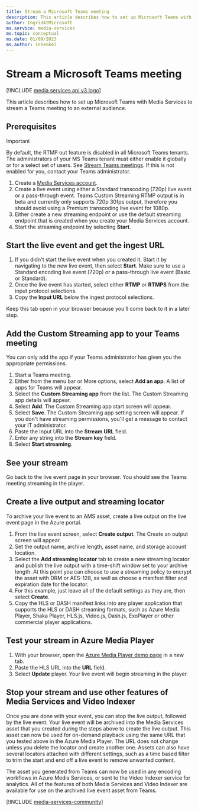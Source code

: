 ```yaml
---
title: Stream a Microsoft Teams meeting
description: This article describes how to set up Microsoft Teams with Media Services to stream a Teams meeting to an external audience.
author: IngridAtMicrosoft
ms.service: media-services
ms.topic: conceptual
ms.date: 01/09/2023
ms.author: inhenkel
---
```


# Stream a Microsoft Teams meeting

[!INCLUDE [media services api v3 logo](./includes/v3-hr.md)]

This article describes how to set up Microsoft Teams with Media Services to stream a Teams meeting to an external audience.

## Prerequisites

>[!IMPORTANT]
> By default, the RTMP out feature is disabled in all Microsoft Teams tenants. The administrators of your MS Teams tenant must either enable it globally or for a select set of users. See [Stream Teams meetings](/microsoftteams/stream-teams-meetings). If this is not enabled for you, contact your Teams administrator.

1. Create a [Media Services account](account-create-how-to.md).
1. Create a live event using either a Standard transcoding (720p) live event or a pass-through event. Teams Custom Streaming RTMP output is in beta and currently only supports 720p 30fps output, therefore you should avoid using a Premium transcoding live event for 1080p.
1. Either create a new streaming endpoint or use the default streaming endpoint that is created when you create your Media Services account.
1. Start the streaming endpoint by selecting **Start**.

## Start the live event and get the ingest URL

1. If you didn't start the live event when you created it. Start it by navigating to the new live event, then select **Start**.  Make sure to use a Standard encoding live event (720p) or a pass-through live event (Basic or Standard).
1. Once the live event has started, select either **RTMP** or **RTMPS** from the input protocol selections.
1. Copy the **Input URL** below the ingest protocol selections.

Keep this tab open in your browser because you'll come back to it in a later step.

## Add the Custom Streaming app to your Teams meeting

You can only add the app if your Teams administrator has given you the appropriate permissions.

1. Start a Teams meeting.
1. Either from the menu bar or More options, select **Add an app**. A list of apps for Teams will appear.
1. Select the **Custom Streaming app** from the list.  The Custom Streaming app details will appear.
1. Select **Add**. The Custom Streaming app start screen will appear.
1. Select **Save**. The Custom Streaming app setting screen will appear. If you don't have streaming permissions, you'll get a message to contact your IT administrator.
1. Paste the Input URL into the **Stream URL** field.
1. Enter any string into the **Stream key** field.
1. Select **Start streaming**.

## See your stream

Go back to the live event page in your browser.  You should see the Teams meeting streaming in the player.

## Create a live output and streaming locator

To archive your live event to an AMS asset, create a live output on the live event page in the Azure portal.

1. From the live event screen, select **Create output**. The Create an output screen will appear.
1. Set the output name, archive length, asset name, and storage account location.
1. Select the **Add streaming locator** tab to create a new streaming locator and publish the live output with a time-shift window set to your archive length.  At this point you can choose to use a streaming policy to encrypt the asset with DRM or AES-128, as well as choose a manifest filter and expiration date for the locator.
1. For this example, just leave all of the default settings as they are, then select **Create**.
1. Copy the HLS or DASH manifest links into any player application that supports the HLS or DASH streaming formats, such as Azure Media Player, Shaka Player, HLS.js, Video.js, Dash.js, ExoPlayer or other commercial player applications.


## Test your stream in  Azure Media Player

1. With your browser, open the [Azure Media Player demo page](https://ampdemo.azureedge.net/) in a new tab.
1. Paste the HLS URL into the **URL** field.
1. Select **Update** player. Your live event will begin streaming in the player.

## Stop your stream and use other features of Media Services and Video Indexer

Once you are done with your event, you can stop the live output, followed by the live event.
Your live event will be archived into the Media Services asset that you created during the steps above to create the live output.  This asset can now be used for on-demand playback using the same URL that you tested above in the Azure Media Player. The URL does not change unless you delete the locator and create another one. Assets can also have several locators attached with different settings, such as a time based filter to trim the start and end off a live event to remove unwanted content.

The asset you generated from Teams can now be used in any encoding workflows in Azure Media Services, or sent to the Video Indexer service for analytics. All of the features of both Media Services and Video Indexer are available for use on the archived live event asset from Teams.

[!INCLUDE [media-services-community](includes/media-services-community.md)]
